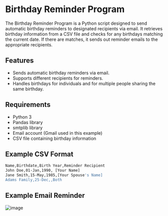# Birthday Reminder Program

The Birthday Reminder Program is a Python script designed to send automatic birthday reminders to designated recipients via email. It retrieves birthday information from a CSV file and checks for any birthdays matching the current date. If there are matches, it sends out reminder emails to the appropriate recipients.

## Features

- Sends automatic birthday reminders via email.
- Supports different recipients for reminders.
- Handles birthdays for individuals and for multiple people sharing the same birthday.

## Requirements

- Python 3
- Pandas library
- smtplib library
- Email account (Gmail used in this example)
- CSV file containing birthday information

## Example CSV Format

```Bash
Name,Birthdate,Birth Year,Reminder Recipient
John Doe,01-Jan,1990, [Your Name]
Jane Smith,15-May,1985,[Your Spouse's Name]
Adams Family,25-Dec,,Both
```

## Example Email Reminder
![image](https://github.com/vbageek14/birthdayreminders/assets/119551962/5140fa9c-7ff9-4681-8843-fae2346b20b6)

